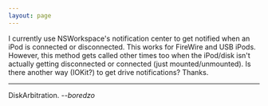 ```yaml
---
layout: page
---
```


I currently use NSWorkspace's notification center to get notified when an iPod is connected or disconnected. This works for FireWire and USB iPods. However, this method gets called other times too when the iPod/disk isn't actually getting disconnected or connected (just mounted/unmounted). Is there another way (IOKit?) to get drive notifications? Thanks.

----

DiskArbitration. *--boredzo*
